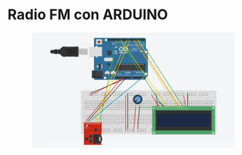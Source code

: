 # Radio FM con ARDUINO 

<p align="center"><img src="https://github.com/Al3ssandro99/RadioFM_withRDS/blob/main/images/Radio_.png" alt="HOG" width=80%/></p>

